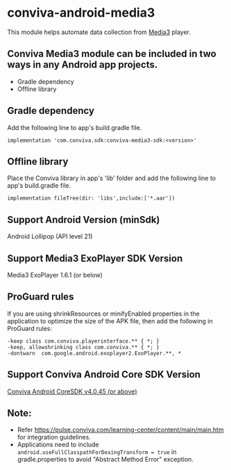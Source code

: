 # conviva-android-media3

This module helps automate data collection from [Media3](https://github.com/androidx/media) player.

## Conviva Media3 module can be included in two ways in any Android app projects.

* Gradle dependency
* Offline library

## Gradle dependency
  Add the following line to app's build.gradle file.
    
    implementation 'com.conviva.sdk:conviva-media3-sdk:<version>'
    
## Offline library
  Place the Conviva library in app's 'lib' folder and add the following line to app's build.gradle file.
    
    implementation fileTree(dir: 'libs',include:['*.aar'])

## Support Android Version (minSdk)
  Android Lollipop (API level 21)

## Support Media3 ExoPlayer SDK Version    
  Media3 ExoPlayer 1.6.1 (or below)

## ProGuard rules
If you are using shrinkResources or minifyEnabled properties in the application to optimize the size of the APK file, then add the following in ProGuard rules:
```
-keep class com.conviva.playerinterface.** { *; }
-keep, allowshrinking class com.conviva.** { *; }
-dontwarn  com.google.android.exoplayer2.ExoPlayer.**, *
```

## Support Conviva Android Core SDK Version
[Conviva Android CoreSDK v4.0.45 (or above)](https://github.com/Conviva/conviva-android-coresdk/releases/tag/v4.0.45)

## Note:  

* Refer https://pulse.conviva.com/learning-center/content/main/main.htm for integration guidelines.
* Applications need to include `android.useFullClasspathForDexingTransform = true` in gradle.properties to avoid "Abstract Method Error" exception.